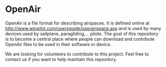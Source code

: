 # OpenAir
OpenAir is a file format for describing airspaces.  It is defined online at http://www.winpilot.com/usersguide/userairspace.asp and is used by many devices used by sailplane, paragliding,... pilots.  The goal of this repository is to become a central place where people can download and contribute OpenAir files to be used in their software or device.

We are looking for volunteers to contribute to this project.  Feel free to contact us if you want to help maintain this repository.
